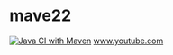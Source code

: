 # mave22
[![Java CI with Maven](https://github.com/Ellaoui94/mave22/actions/workflows/maven.yml/badge.svg)](https://github.com/Ellaoui94/mave22/actions/workflows/maven.yml)
www.youtube.com
